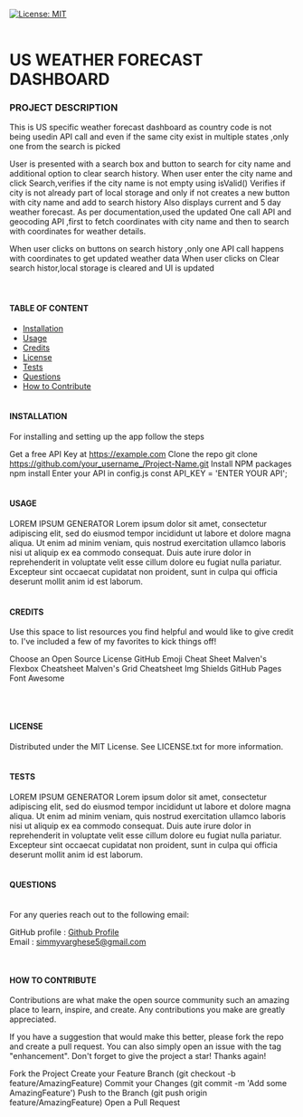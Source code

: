 [![License: MIT](https://img.shields.io/badge/License-MIT-yellow.svg)](https://opensource.org/licenses/MIT) <br><br>
# US WEATHER FORECAST DASHBOARD<br>
### PROJECT DESCRIPTION<br>
This is US specific weather forecast dashboard as country code is not being usedin API call and even if the same city exist in multiple states ,only one from the search is picked

User is presented with a search box and button to search for city name and additional option to clear search history. When user enter the city name and click Search,verifies if the city name is not empty using isValid() Verifies if city is not already part of local storage and only if not creates a new button with city name and add to search history Also displays current and 5 day weather forecast. As per documentation,used the updated One call API and geocoding API ,first to fetch coordinates with city name and then to search with coordinates for weather details.

When user clicks on buttons on search history ,only one API call happens with coordinates to get updated weather data When user clicks on Clear search histor,local storage is cleared and UI is updated<br><br><br>
#### TABLE OF CONTENT<br>

*  [Installation](#installation)
*  [Usage](#usage)
*  [Credits](#credits)
*  [License](#license)
*  [Tests](#tests)
*  [Questions](#questions)
*  [How to Contribute](#how-to-contribute)
<br><br>
<a name="installation"></a>
####  INSTALLATION 

 For installing and setting up the app follow the steps


Get a free API Key at https://example.com
Clone the repo
git clone https://github.com/your_username_/Project-Name.git
Install NPM packages
npm install
Enter your API in config.js
const API_KEY = 'ENTER YOUR API';
 <br><br>
<a name="usage"></a>
####  USAGE 

 LOREM IPSUM GENERATOR
Lorem ipsum dolor sit amet, consectetur adipiscing elit, sed do eiusmod tempor incididunt ut labore et dolore magna aliqua. Ut enim ad minim veniam, quis nostrud exercitation ullamco laboris nisi ut aliquip ex ea commodo consequat. Duis aute irure dolor in reprehenderit in voluptate velit esse cillum dolore eu fugiat nulla pariatur. Excepteur sint occaecat cupidatat non proident, sunt in culpa qui officia deserunt mollit anim id est laborum.
 <br><br>
<a name="credits"></a>
####  CREDITS 

 Use this space to list resources you find helpful and would like to give credit to. I've included a few of my favorites to kick things off!

Choose an Open Source License
GitHub Emoji Cheat Sheet
Malven's Flexbox Cheatsheet
Malven's Grid Cheatsheet
Img Shields
GitHub Pages
Font Awesome

 <br><br>

<a name="license"></a>
#### LICENSE 
 Distributed under the MIT License. See LICENSE.txt for more information.
<br><br>
<a name="tests"></a>
####  TESTS 

 LOREM IPSUM GENERATOR
Lorem ipsum dolor sit amet, consectetur adipiscing elit, sed do eiusmod tempor incididunt ut labore et dolore magna aliqua. Ut enim ad minim veniam, quis nostrud exercitation ullamco laboris nisi ut aliquip ex ea commodo consequat. Duis aute irure dolor in reprehenderit in voluptate velit esse cillum dolore eu fugiat nulla pariatur. Excepteur sint occaecat cupidatat non proident, sunt in culpa qui officia deserunt mollit anim id est laborum.
 <br><br>
<a name="questions"></a>
####  QUESTIONS
<br>
For any queries reach out to the following email:
<br>

GitHub profile :  [Github Profile](https://github.com/simmypayyappillyvarghese)
<br>
Email : simmyvarghese5@gmail.com 

<br><a name="how-to-contribute"></a>
####  HOW TO CONTRIBUTE 

 Contributions are what make the open source community such an amazing place to learn, inspire, and create. Any contributions you make are greatly appreciated.

If you have a suggestion that would make this better, please fork the repo and create a pull request. You can also simply open an issue with the tag "enhancement". Don't forget to give the project a star! Thanks again!

Fork the Project
Create your Feature Branch (git checkout -b feature/AmazingFeature)
Commit your Changes (git commit -m 'Add some AmazingFeature')
Push to the Branch (git push origin feature/AmazingFeature)
Open a Pull Request
 <br><br>
